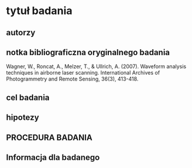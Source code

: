 # tytuł badania

## autorzy

## notka bibliograficzna oryginalnego badania

Wagner, W., Roncat, A., Melzer, T., & Ullrich, A. (2007). Waveform analysis techniques in airborne laser scanning. International Archives of Photogrammetry and Remote Sensing, 36(3), 413-418.

## cel badania



## hipotezy



## PROCEDURA BADANIA

## Informacja dla badanego
